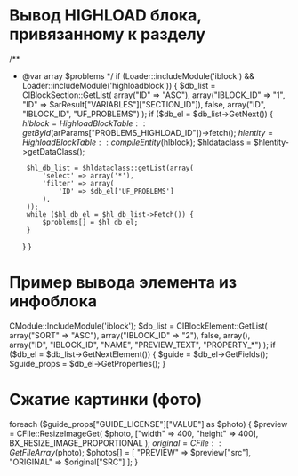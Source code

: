  # Вывод HIGHLOAD блока, привязанному к разделу 
/**
 * @var array $problems
 */
if (Loader::includeModule('iblock') && Loader::includeModule('highloadblock')) {
	$db_list = CIBlockSection::GetList(
		array("ID" => "ASC"),
		array("IBLOCK_ID" => "1", "ID" => $arResult["VARIABLES"]["SECTION_ID"]),
		false,
		array("ID", "IBLOCK_ID", "UF_PROBLEMS")
	);
	if ($db_el = $db_list->GetNext()) {
		$hlblock = HighloadBlockTable::getById($arParams["PROBLEMS_HIGHLOAD_ID"])->fetch();
		$hlentity = HighloadBlockTable::compileEntity($hlblock);
		$hldataclass = $hlentity->getDataClass();

		$hl_db_list = $hldataclass::getList(array(
			'select' => array('*'),
			'filter' => array(
				'ID' => $db_el['UF_PROBLEMS']
			),
		));
		while ($hl_db_el = $hl_db_list->Fetch()) {
			$problems[] = $hl_db_el;
		}
	}
}
 # Пример вывода элемента из инфоблока 
 
CModule::IncludeModule('iblock');
$db_list = CIBlockElement::GetList(
	array("SORT" => "ASC"),
	array("IBLOCK_ID" => "2"),
	false,
	array(),
	array("ID", "IBLOCK_ID", "NAME", "PREVIEW_TEXT", "PROPERTY_*")
);
if ($db_el = $db_list->GetNextElement()) {
	$guide = $db_el->GetFields();
	$guide_props = $db_el->GetProperties();
}

 # Сжатие картинки (фото)
 
 foreach ($guide_props["GUIDE_LICENSE"]["VALUE"] as $photo) {
	$preview = CFile::ResizeImageGet(
		$photo,
		["width" => 400, "height" => 400],
		BX_RESIZE_IMAGE_PROPORTIONAL
	);
	$original = CFile::GetFileArray($photo);
	$photos[] = [
		"PREVIEW" => $preview["src"],
		"ORIGINAL" => $original["SRC"]
	];
}
 
